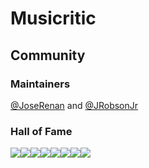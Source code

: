 # Musicritic

## Community

### Maintainers

[@JoseRenan](http://github.com/JoseRenan) and [@JRobsonJr](http://github.com/JRobsonJr)

### Hall of Fame

[![](https://sourcerer.io/fame/JRobsonJr/calluswhatyouwant/musicritic/images/0)](https://sourcerer.io/fame/JRobsonJr/calluswhatyouwant/musicritic/links/0)[![](https://sourcerer.io/fame/JRobsonJr/calluswhatyouwant/musicritic/images/1)](https://sourcerer.io/fame/JRobsonJr/calluswhatyouwant/musicritic/links/1)[![](https://sourcerer.io/fame/JRobsonJr/calluswhatyouwant/musicritic/images/2)](https://sourcerer.io/fame/JRobsonJr/calluswhatyouwant/musicritic/links/2)[![](https://sourcerer.io/fame/JRobsonJr/calluswhatyouwant/musicritic/images/3)](https://sourcerer.io/fame/JRobsonJr/calluswhatyouwant/musicritic/links/3)[![](https://sourcerer.io/fame/JRobsonJr/calluswhatyouwant/musicritic/images/4)](https://sourcerer.io/fame/JRobsonJr/calluswhatyouwant/musicritic/links/4)[![](https://sourcerer.io/fame/JRobsonJr/calluswhatyouwant/musicritic/images/5)](https://sourcerer.io/fame/JRobsonJr/calluswhatyouwant/musicritic/links/5)[![](https://sourcerer.io/fame/JRobsonJr/calluswhatyouwant/musicritic/images/6)](https://sourcerer.io/fame/JRobsonJr/calluswhatyouwant/musicritic/links/6)[![](https://sourcerer.io/fame/JRobsonJr/calluswhatyouwant/musicritic/images/7)](https://sourcerer.io/fame/JRobsonJr/calluswhatyouwant/musicritic/links/7)